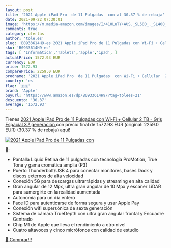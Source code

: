 ```yaml
---
layout: post
title: '2021 Apple iPad Pro  de 11 Pulgadas  con al 30.37 % de rebaja'
date: 2021-09-22 07:30:01
image: 'https://m.media-amazon.com/images/I/410LuTY+AUS._SL500_._SL400_.jpg'
comments: true
category: ofertas
author: 'tole.es'
slug: 'B0933614H9-es 2021 Apple iPad Pro de 11 Pulgadas con Wi-Fi + Cellular 2...'
sku: 'B0933614H9-es'
tags: [ 'Informática','Tablets','apple','ipad', ]
actualPrice: 1572.93 EUR
currency: EUR
price: 1572.93
comparePrice: 2259.0 EUR
prodname: '2021 Apple iPad Pro  de 11 Pulgadas  con Wi-Fi + Cellular  2 TB  - Gris Espacial  3.ª generación '
country: 'es'
flag: '🇪🇸'
brand: 'Apple'
buyurl: 'https://www.amazon.es/dp/B0933614H9/?tag=tolees-21'
descuento: '30.37'
average: '1572.93'
---
```


Tienes [2021 Apple iPad Pro  de 11 Pulgadas  con Wi-Fi + Cellular  2 TB  - Gris Espacial  3.ª generación ](https://www.amazon.es/dp/B0933614H9/?tag=tolees-21) con precio final de  1572.93 EUR (original: 2259.0 EUR) (30.37 %  de rebaja) aqui!

[![2021 Apple iPad Pro  de 11 Pulgadas  con](https://m.media-amazon.com/images/I/410LuTY+AUS._SL500_._SL400_.jpg)](https://www.amazon.es/dp/B0933614H9/?tag=tolees-21)

🔎:

- Pantalla Liquid Retina de 11 pulgadas con tecnología ProMotion, True Tone y gama cromática amplia (P3)
- Puerto Thunderbolt/USB 4 para conectar monitores, bases Dock y discos externos de alta velocidad
- Conexión 5G para descargas ultrarrápidas y streaming en alta calidad
- Gran angular de 12 Mpx, ultra gran angular de 10 Mpx y escáner LiDAR para sumergirte en la realidad aumentada
- Autonomía para un día entero
- Face ID para autenticarse de forma segura y usar Apple Pay
- Conexión wifi supersónica de sexta generación
- Sistema de cámara TrueDepth con ultra gran angular frontal y Encuadre Centrado
- Chip M1 de Apple que lleva el rendimiento a otro nivel
- Cuatro altavoces y cinco micrófonos con calidad de estudio

[🛒 Comprar!!!](https://www.amazon.es/dp/B0933614H9/?tag=tolees-21)
